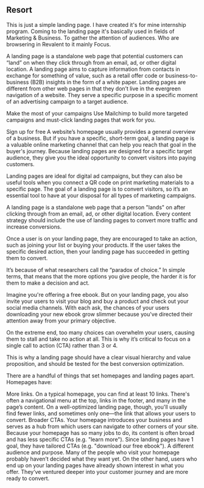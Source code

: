 ## Resort
This is just a simple landing page. I have created it's for mine internship program.
Coming to the landing page it's basically used in fields of Marketing & Business.
To gather the attention of audiences. Who are browsering in Revalent to it mainly 
Focus.

A landing page is a standalone web page that potential customers can “land” on when they click through from an email, ad, or other digital location. A landing page aims to capture information from contacts in exchange for something of value, such as a retail offer code or business-to-business (B2B) insights in the form of a white paper. Landing pages are different from other web pages in that they don’t live in the evergreen navigation of a website. They serve a specific purpose in a specific moment of an advertising campaign to a target audience.


Make the most of your campaigns
Use Mailchimp to build more targeted campaigns and must-click landing pages that work for you.

Sign up for free
A website’s homepage usually provides a general overview of a business. But if you have a specific, short-term goal, a landing page is a valuable online marketing channel that can help you reach that goal in the buyer's journey. Because landing pages are designed for a specific target audience, they give you the ideal opportunity to convert visitors into paying customers.

Landing pages are ideal for digital ad campaigns, but they can also be useful tools when you connect a QR code on print marketing materials to a specific page. The goal of a landing page is to convert visitors, so it’s an essential tool to have at your disposal for all types of marketing campaigns.

A landing page is a standalone web page that a person "lands" on after clicking through from an email, ad, or other digital location. Every content strategy should include the use of landing pages to convert more traffic and increase conversions.

Once a user is on your landing page, they are encouraged to take an action, such as joining your list or buying your products. If the user takes the specific desired action, then your landing page has succeeded in getting them to convert.

It’s because of what researchers call the “paradox of choice.” In simple terms, that means that the more options you give people, the harder it is for them to make a decision and act.

Imagine you're offering a free ebook. But on your landing page, you also invite your users to visit your blog and buy a product and check out your social media channels. With each ask, the chances of your users downloading your new ebook grow slimmer because you've directed their attention away from your primary objective.

On the extreme end, too many choices can overwhelm your users, causing them to stall and take no action at all. This is why it’s critical to focus on a single call to action (CTA) rather than 3 or 4.

This is why a landing page should have a clear visual hierarchy and value proposition, and should be tested for the best conversion optimization.

There are a handful of things that set homepages and landing pages apart. Homepages have:

More links. On a typical homepage, you can find at least 10 links. There's often a navigational menu at the top, links in the footer, and many in the page’s content. On a well-optimized landing page, though, you'll usually find fewer links, and sometimes only one—the link that allows your users to convert.
Broader CTAs. Your homepage introduces your business and serves as a hub from which users can navigate to other corners of your site. Because your homepage has so many jobs to do, its content is often broad and has less specific CTAs (e.g. "learn more"). Since landing pages have 1 goal, they have tailored CTAs (e.g. "download our free ebook").
A different audience and purpose. Many of the people who visit your homepage probably haven’t decided what they want yet. On the other hand, users who end up on your landing pages have already shown interest in what you offer. They’ve ventured deeper into your customer journey and are more ready to convert.
